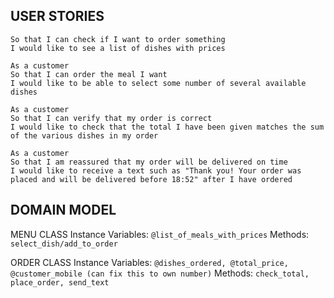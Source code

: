 ## USER STORIES

```As a customer
So that I can check if I want to order something
I would like to see a list of dishes with prices

As a customer
So that I can order the meal I want
I would like to be able to select some number of several available dishes

As a customer
So that I can verify that my order is correct
I would like to check that the total I have been given matches the sum of the various dishes in my order

As a customer
So that I am reassured that my order will be delivered on time
I would like to receive a text such as "Thank you! Your order was placed and will be delivered before 18:52" after I have ordered
```
## DOMAIN MODEL

MENU CLASS
Instance Variables:
```@list_of_meals_with_prices```
Methods:
```select_dish/add_to_order```

ORDER CLASS
Instance Variables:
```@dishes_ordered, @total_price, @customer_mobile (can fix this to own number)```
Methods:
```check_total, place_order, send_text```
